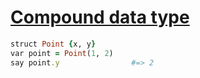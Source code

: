 [1]: https://rosettacode.org/wiki/Compound_data_type

# [Compound data type][1]

```ruby
struct Point {x, y}
var point = Point(1, 2)
say point.y                #=> 2
```
